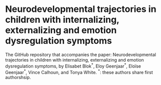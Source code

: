 # Neurodevelopmental trajectories in children with internalizing, externalizing and emotion dysregulation symptoms

The GitHub repository that accompanies the paper: Neurodevelopmental trajectories in children with internalizing, externalizing and emotion dysregulation symptoms,
by Elisabet Blok<sup>\*</sup>, Eloy Geenjaar<sup>\*</sup>, Eloïse Geenjaar<sup>\*</sup>, Vince Calhoun, and Tonya White. <sup>*</sup>: these authors share first authorshsip.
